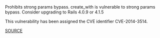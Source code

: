 Prohibits strong params bypass.
create_with is vulnerable to strong params bypass. Consider upgrading to Rails 4.0.9 or 4.1.5

This vulnerability has been assigned the CVE identifier CVE-2014-3514.

[SOURCE](https://groups.google.com/d/msg/rubyonrails-security/M4chq5Sb540/CC1Fh0Y_NWwJ)